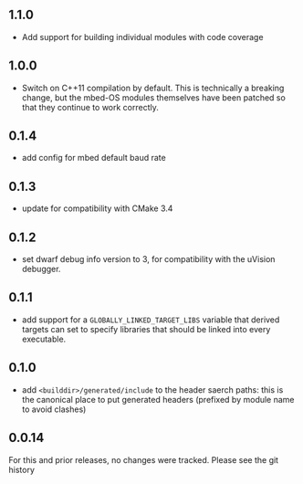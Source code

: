 ## 1.1.0
 * Add support for building individual modules with code coverage

## 1.0.0
 * Switch on C++11 compilation by default. This is technically a breaking
   change, but the mbed-OS modules themselves have been patched so that they
   continue to work correctly.

## 0.1.4
 * add config for mbed default baud rate

## 0.1.3
 * update for compatibility with CMake 3.4

## 0.1.2
 * set dwarf debug info version to 3, for compatibility with the uVision
   debugger.

## 0.1.1
 * add support for a `GLOBALLY_LINKED_TARGET_LIBS` variable that derived
   targets can set to specify libraries that should be linked into every
   executable.

## 0.1.0
 * add `<builddir>/generated/include` to the header saerch paths: this is the
   canonical place to put generated headers (prefixed by module name to avoid
   clashes)

## 0.0.14
For this and prior releases, no changes were tracked. Please see the git
history
